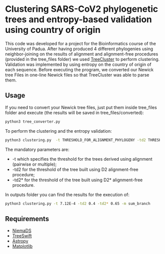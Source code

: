 # Clustering SARS-CoV2 phylogenetic trees and entropy-based validation using country of origin

This code was developed for a project for the Bioinformatics course of the University of Padua.
After having produced 4 different phylogenies using neighbor-joining
on the results of alignment and alignment-free procedures (provided in the tree_files folder)
we used [TreeCluster](https://github.com/niemasd/TreeCluster) to perform clustering.
Validation was implemented by using entropy on the country of origin of each
sequence.
Before executing the program, we converted our Newick tree Files in one-line Newick files so
that TreeCluster was able to parse them.
## Usage

If you need to convert your Newick tree files, just put them inside tree_files folder
and execute (the results will be saved in tree_files/converted):

```bash
python3 tree_converter.py
```
To perform the clustering and the entropy validation:

```bash
python3 clustering.py  -t THRESHOLD_FOR_ALIGNMENT_PHYLOGENY -td2 THRESHOLD_FOR_EPSIMD2_PHYLOGENY -td2* THRESHOLD_FOR_EPSIMD2*_PHYLOGENY [-v verbose] [-tf THRESHOLD_FREE]
```
The mandatory parameters are:
* -t which specifies the threshold for the trees derived using alignment (pairwise or multiple);
* -td2 for the threshold of the tree built using D2 alignment-free procedure;
* -td2* for the threshold of the tree built using D2* alignment-free procedure.

In outputs folder you can find the results for the execution of:

```bash
python3 clustering.py -t 7.12E-4 -td2 0.4 -td2* 0.65 -m sum_branch
```
## Requirements
* [NiemaDS](https://github.com/niemasd/NiemaDS)
* [TreeSwift](https://github.com/niemasd/TreeSwift)
* [Astropy](https://www.astropy.org/)
* [Matplotlib](https://matplotlib.org/)